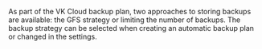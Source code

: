 As part of the VK Cloud backup plan, two approaches to storing backups are available: the GFS strategy or limiting the number of backups. The backup strategy can be selected when creating an automatic backup plan or changed in the settings.
